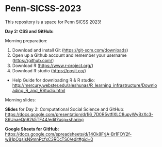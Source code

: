 # Penn-SICSS-2023


This repository is a space for Penn SICSS 2023!

**Day 2: CSS and GitHub:**

Morning preparation: 
1. Download and install Git (https://git-scm.com/downloads)
2. Open up a Github account and remember your username (https://github.com/)
3. Download R (https://www.r-project.org/)
4. Download R studio (https://posit.co/)  
- Help Guide for downloading R & R studio: http://mercury.webster.edu/aleshunas/R_learning_infrastructure/Downloading_R_and_RStudio.html 

Morning slides: 

**Slides** for Day 2: Computational Social Science and GitHub: https://docs.google.com/presentation/d/1i6_7D0R5vtfIXLC8upyWyBzXc3-86UnaeQn92k5TF44/edit?usp=sharing

**Google Sheets for GitHub:** https://docs.google.com/spreadsheets/d/14Ok8FrjA-Br1FOY2f-w81pOgsisN9mnPcfxC3RDcTS0/edit#gid=0

